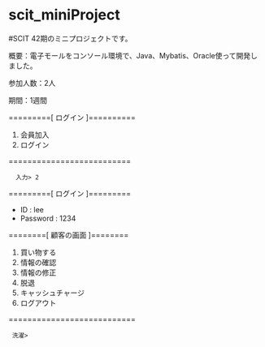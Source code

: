 # scit_miniProject

#SCIT 42期のミニプロジェクトです。



概要：電子モールをコンソール環境で、Java、Mybatis、Oracle使って開発しました。

参加人数：2人

期間：1週間

=========[ ログイン ]==========
1. 会員加入
2. ログイン

========================== 

      入力> 2
   
=========[ ログイン ]=========
* ID   		  : lee
* Password  : 1234

========[ 顧客の画面 ]========
1. 買い物する
2. 情報の確認
3. 情報の修正
4. 脱退
5. キャッシュチャージ
6. ログアウト


===========================

     洗濯>   
